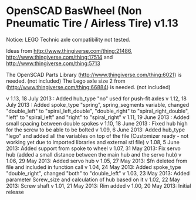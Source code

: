 OpenSCAD BasWheel (Non Pneumatic Tire / Airless Tire) v1.13
=================================
Notice: LEGO Technic axle compatibility not tested. 

Ideas from http://www.thingiverse.com/thing:21486, http://www.thingiverse.com/thing:17514 and http://www.thingiverse.com/thing:5713

The OpenSCAD Parts Library (http://www.thingiverse.com/thing:6021) is needed. (not included)
The Lego axle size 2 from (http://www.thingiverse.com/thing:66884) is needed. (not included)

v 1.13, 18 July 2013 : Added hub_type "no" used for push-fit axles
v 1.12, 18 July 2013 : Added spoke_type "spring", spring_segments variable, changed "double_left" to "spiral_left_double", "double_right" to "spiral_right_double", "left" to "spiral_left" and "right" to "spiral_right"
v 1.11, 19 June 2013 : Added small spacing between double spokes
v 1.10, 18 June 2013 : Fixed hub high for the screw to be able to be bolted
v 1.09, 6 June 2013: Added hub_type "lego" and added all the variables on top of the file (Customizer ready - not working yet due to imported libraries and external stl file)
v 1.08, 5 June 2013: Added support from spoke to wheel
v 1.07, 31 May 2013: Fix servo hub (added a small distance between the main hub and the servo hub)
v 1.06, 29 May 2013: Added servo hub
v 1.05, 27 May 2013: $fn deleted from file and included in function call
v 1.04, 24 May 2013: Added spoke_type "double_right", changed "both" to "double_left"
v 1.03, 23 May 2013: Added parameter Screw_size and calculation of hub based on it
v 1.02, 22 May 2013: Screw shaft
v 1.01, 21 May 2013: Rim added
v 1.00, 20 May 2013: Initial release
